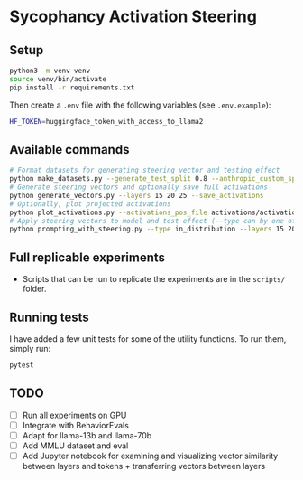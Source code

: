 # Sycophancy Activation Steering

## Setup

```bash
python3 -m venv venv
source venv/bin/activate
pip install -r requirements.txt
```

Then create a `.env` file with the following variables (see `.env.example`):

```bash
HF_TOKEN=huggingface_token_with_access_to_llama2
```

## Available commands

```bash
# Format datasets for generating steering vector and testing effect
python make_datasets.py --generate_test_split 0.8 --anthropic_custom_split 0.6 --n_datapoints 1200 --n_tqa_datapoints 200
# Generate steering vectors and optionally save full activations
python generate_vectors.py --layers 15 20 25 --save_activations
# Optionally, plot projected activations
python plot_activations.py --activations_pos_file activations/activations_pos_15.pt --activations_neg_file activations/activations_neg_15.pt --fname activations_proj_15.png --title "Activations layer 15"
# Apply steering vectors to model and test effect (--type can by one of "in_distribution", "out_of_distribution", "truthful_qa"), (--few_shot can be one of "positive", "negative", "unbiased", "none")
python prompting_with_steering.py --type in_distribution --layers 15 20 25 --multipliers -2 -1 0 1 2 --few_shot positive
```

## Full replicable experiments

- Scripts that can be run to replicate the experiments are in the `scripts/` folder.

## Running tests

I have added a few unit tests for some of the utility functions. To run them, simply run:

```bash
pytest
```

## TODO

- [ ] Run all experiments on GPU
- [ ] Integrate with BehaviorEvals
- [ ] Adapt for llama-13b and llama-70b
- [ ] Add MMLU dataset and eval
- [ ] Add Jupyter notebook for examining and visualizing vector similarity between layers and tokens + transferring vectors between layers
